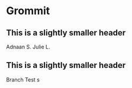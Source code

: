 # Grommit
## This is a slightly smaller header

Adnaan S.
Julie L.

## This is a slightly smaller header
Branch Test
s

